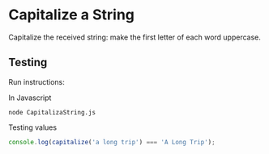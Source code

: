 # **Capitalize a String**

Capitalize the received string: make the first letter of each word uppercase.

## **Testing**

Run instructions:

In Javascript
```
node CapitalizaString.js
```

Testing values
```js
console.log(capitalize('a long trip') === 'A Long Trip');
```